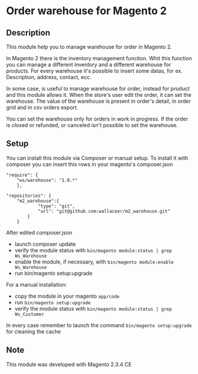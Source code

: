 # Order warehouse for Magento 2

## Description

This module help you to manage warehouse for order in Magento 2.

In Magento 2 there is the inventory management function. Whit this function you can manage a different inventory and a different warehouse for products.
For every warehouse it's possible to insert some datas, for ex. Description, address, contact, ecc.

In some case, is useful to manage warehouse for order, instead for product and this module allows it.
When the store's user edit the order, it can set the warehouse.
The value of the warehouse is present in order's detail, in order grid and in csv orders export.

You can set the warehouse only for orders in work in progress.
If the order is closed or refunded, or canceled isn't possible to set the warehouse.

## Setup

You can install this module via Composer or manual setup.
To install it with composer you can insert this rows in your magento's composer.json
```
"require": {
	"ws/warehouse": "1.0.*"
    },
```
```
"repositories": {
	"m2_warehouse":{
            "type": "git",
            "url": "git@github.com:wallaceer/m2_warehouse.git"
        }
    }
```
  
After edited composer.json 
- launch composer update
- verify the module status with `bin/magento module:status | grep Ws_Warehouse`
- enable the module, if necessary, with `bin/magento module:enable Ws_Warehouse`
- run bin/magento setup:upgrade
    
For a manual installation:
* copy the module in your magento `app/code`
* run `bin/magento setup:upgrade`
* verify the module status with `bin/magento module:status | grep Ws_Customer`


In every case remember to launch the command `bin/magento setup:upgrade` for cleaning the cache


## Note
This module was developed with Magento 2.3.4 CE   